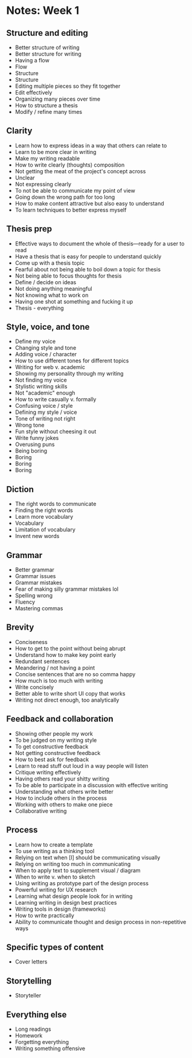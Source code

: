 # Notes: Week 1

## Structure and editing

* Better structure of writing
* Better structure for writing
* Having a flow
* Flow
* Structure
* Structure
* Editing multiple pieces so they fit together
* Edit effectively
* Organizing many pieces over time
* How to structure a thesis
* Modify / refine many times

## Clarity

* Learn how to express ideas in a way that others can relate to
* Learn to be more clear in writing
* Make my writing readable
* How to write clearly (thoughts) composition
* Not getting the meat of the project's concept across
* Unclear
* Not expressing clearly
* To not be able to communicate my point of view
* Going down the wrong path for too long
* How to make content attractive but also easy to understand
* To learn techniques to better express myself

## Thesis prep

* Effective ways to document the whole of thesis—ready for a user to read
* Have a thesis that is easy for people to understand quickly
* Come up with a thesis topic
* Fearful about not being able to boil down a topic for thesis
* Not being able to focus thoughts for thesis
* Define / decide on ideas
* Not doing anything meaningful
* Not knowing what to work on
* Having one shot at something and fucking it up
* Thesis - everything

## Style, voice, and tone

* Define my voice
* Changing style and tone
* Adding voice / character
* How to use different tones for different topics
* Writing for web v. academic
* Showing my personality through my writing
* Not finding my voice
* Stylistic writing skills
* Not "academic" enough
* How to write casually v. formally
* Confusing voice / style
* Defining my style / voice
* Tone of writing not right
* Wrong tone
* Fun style without cheesing it out
* Write funny jokes
* Overusing puns
* Being boring
* Boring
* Boring
* Boring

## Diction

* The right words to communicate
* Finding the right words
* Learn more vocabulary
* Vocabulary
* Limitation of vocabulary
* Invent new words

## Grammar

* Better grammar
* Grammar issues
* Grammar mistakes
* Fear of making silly grammar mistakes lol
* Spelling wrong
* Fluency
* Mastering commas

## Brevity

* Conciseness
* How to get to the point without being abrupt
* Understand how to make key point early
* Redundant sentences
* Meandering / not having a point
* Concise sentences that are no so comma happy
* How much is too much with writing
* Write concisely
* Better able to write short UI copy that works
* Writing not direct enough, too analytically

## Feedback and collaboration

* Showing other people my work
* To be judged on my writing style
* To get constructive feedback
* Not getting constructive feedback
* How to best ask for feedback
* Learn to read stuff out loud in a way people will listen
* Critique writing effectively
* Having others read your shitty writing
* To be able to participate in a discussion with effective writing
* Understanding what others write better
* How to include others in the process
* Working with others to make one piece
* Collaborative writing

## Process

* Learn how to create a template
* To use writing as a thinking tool
* Relying on text when [I] should be communicating visually
* Relying on writing too much in communicating
* When to apply text to supplement visual / diagram
* When to write v. when to sketch
* Using writing as prototype part of the design process
* Powerful writing for UX research
* Learning what design people look for in writing
* Learning writing in design best practices
* Writing tools in design (frameworks)
* How to write practically
* Ability to communicate thought and design process in non-repetitive ways

## Specific types of content

* Cover letters

## Storytelling

* Storyteller

## Everything else

* Long readings
* Homework
* Forgetting everything
* Writing something offensive

